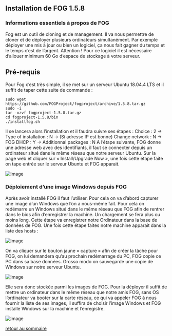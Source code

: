 ## Installation de FOG 1.5.8

### Informations essentiels à propos de FOG

Fog est un outil de cloning et de management. Il va nous permettre de cloner et de déployer plusieurs ordinateurs simultanément. Par exemple déployer une mis à jour ou bien un logiciel, ça nous fait gagner du temps et le temps c’est de l’argent. Attention ! Pour ce logiciel il est nécessaire d’allouer minimum 60 Go d’espace de stockage à votre serveur.

## Pré-requis

Pour Fog c’est très simple, il se met sur un serveur Ubuntu 18.04.4 LTS et il suffit de taper cette suite de commande :

    sudo wget https://github.com/FOGProject/fogproject/archive/1.5.8.tar.gz
    sudo -i
    tar -xzvf fogproject-1.5.8.tar.gz
    cd fogproject-1.5.8/bin
    ./installfog.sh

Il se lancera alors l’installation et il faudra suivre ses étapes :
Choice : 2 -> Type of installation : N -> (Si adresse IP est bonne) Change network : N  -> FOG DHCP : Y   -> Additionnal packages : N
A l’étape suivante, FOG donne une adresse web avec des identifiants, il faut se connecter depuis un ordinateur situé dans le même réseau que notre serveur Ubuntu. Sur la page web et cliquer sur « Install/Upgrade Now », une fois cette étape faite on tape entrée sur le serveur Ubuntu et FOG apparait.

![image](https://user-images.githubusercontent.com/59647512/112829150-fd0b5200-9090-11eb-8752-40f75c7586ad.png)

### Déploiement d’une image Windows depuis FOG

Après avoir installé FOG il faut l’utiliser. Pour cela on va d’abord capturer une image d’un Windows que l’on a nous-même fait. Pour cela on redémarre un Windows situé dans le même réseau que FOG afin de rentrer dans le bios afin d’enregistrer la machine. Un chargement se fera plus ou moins long. Cette étape va enregistrer notre Ordinateur dans la base de données de FOG. Une fois cette étape faites notre machine apparait dans la liste des hosts :

![image](https://user-images.githubusercontent.com/59647512/112829186-08f71400-9091-11eb-96c6-bb4d493539a2.png)

On va cliquer sur le bouton jaune « capture » afin de créer la tâche pour FOG, on lui demandera qu’au prochain redémarrage du PC, FOG copie ce PC dans sa base données. Grosso modo on sauvegarde une copie de Windows sur notre serveur Ubuntu. 

![image](https://user-images.githubusercontent.com/59647512/112829284-2deb8700-9091-11eb-997f-f3911289a00c.png)

Elle sera donc stockée parmi les images de FOG. Pour la déployer il suffit de mettre un ordinateur dans le même réseau que notre amis FOG, sans OS l’ordinateur va booter sur la carte réseau, ce qui va appeler FOG à nous fournir la liste de ses images, il suffira de choisir l’image Windows et FOG installe Windows sur la machine et l’enregistre.

![image](https://user-images.githubusercontent.com/59647512/112829307-36dc5880-9091-11eb-988e-c15a3f3756c6.png)



[retour au sommaire](https://yassineoby.github.io/PortFolio-Yassine-OUBOUYA/home.html)
